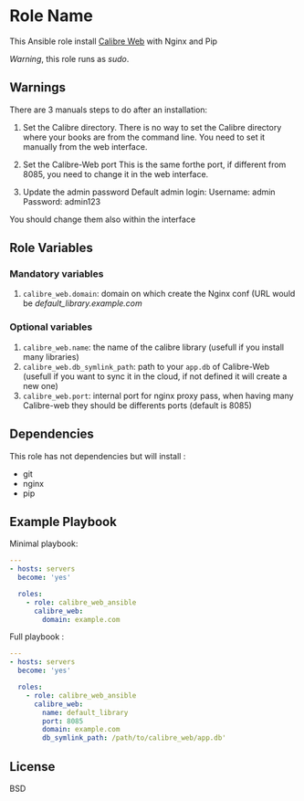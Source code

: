 # Role Name

This Ansible role install [Calibre Web](https://github.com/janeczku/calibre-web) with Nginx and Pip

_Warning_, this role runs as _sudo_.

## Warnings

There are 3 manuals steps to do after an installation:

1. Set the Calibre directory.
There is no way to set the Calibre directory  where your books are from the command line.
You need to set it manually from the web interface.

2. Set the Calibre-Web port
This is the same forthe port, if different from 8085, you need to change it in the web interface.

3. Update the admin password
Default admin login:
Username: admin
Password: admin123

You should change them also within the interface

## Role Variables

### Mandatory variables

1. `calibre_web.domain`: domain on which create the Nginx conf (URL would be
   _default_library.example.com_

### Optional variables

1. `calibre_web.name`: the name of the calibre library (usefull if you install many libraries)
2. `calibre_web.db_symlink_path`: path to your `app.db` of Calibre-Web (usefull if you want to sync it in the cloud, if not defined it will create a new one)
3. `calibre_web.port`: internal port for nginx proxy pass, when having many Calibre-web they should be differents ports (default is 8085)

## Dependencies

This role has not dependencies but will install :
- git
- nginx
- pip

## Example Playbook

Minimal playbook:
```yaml
---
- hosts: servers
  become: 'yes'

  roles:
    - role: calibre_web_ansible
      calibre_web:
        domain: example.com
```

Full playbook :
```yaml
---
- hosts: servers
  become: 'yes'

  roles:
    - role: calibre_web_ansible
      calibre_web:
        name: default_library
        port: 8085
        domain: example.com
        db_symlink_path: /path/to/calibre_web/app.db'
```

## License

BSD
